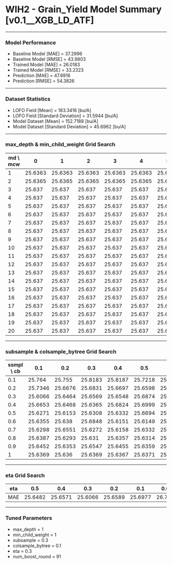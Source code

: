 # WIH2 - Grain_Yield Model Summary [v0.1__XGB_LD_ATF]

***

### Model Performance

- Baseline Model [MAE] = 37.2996
- Baseline Model [RMSE] = 43.9803
- Trained Model [MAE] = 26.0183
- Trained Model [RMSE] = 33.2323
- Prediction [MAE] = 47.6916
- Prediction [RMSE] = 54.3826
***

### Dataset Statistics

- LOFO Field [Mean] = 183.3416 [bu/A]
- LOFO Field [Standard Deviation] = 31.5944 [bu/A]
- Model Dataset [Mean] = 152.7188 [bu/A]
- Model Dataset [Standard Deviation] = 45.6962 [bu/A]
***

### max_depth & min_child_weight Grid Search

|   md \ mcw |       0 |       1 |       2 |       3 |       4 |       5 |       6 |       7 |       8 |       9 |      10 |      11 |      12 |      13 |      14 |      15 |      16 |      17 |      18 |      19 |      20 |
|------------|---------|---------|---------|---------|---------|---------|---------|---------|---------|---------|---------|---------|---------|---------|---------|---------|---------|---------|---------|---------|---------|
|          1 | 25.6363 | 25.6363 | 25.6363 | 25.6363 | 25.6363 | 25.6363 | 25.6363 | 25.6363 | 25.6363 | 25.6363 | 25.6363 | 25.6363 | 25.6363 | 25.6363 | 25.6363 | 25.6363 | 25.6363 | 25.6363 | 25.6363 | 25.6363 | 25.6363 |
|          2 | 25.6365 | 25.6365 | 25.6365 | 25.6365 | 25.6365 | 25.6365 | 25.6365 | 25.6365 | 25.6365 | 25.6365 | 25.6365 | 25.6365 | 25.6365 | 25.6365 | 25.6365 | 25.6365 | 25.6365 | 25.6365 | 25.6365 | 25.6365 | 25.6365 |
|          3 | 25.637  | 25.637  | 25.637  | 25.637  | 25.637  | 25.637  | 25.637  | 25.637  | 25.637  | 25.637  | 25.637  | 25.637  | 25.637  | 25.637  | 25.637  | 25.637  | 25.637  | 25.637  | 25.637  | 25.637  | 25.637  |
|          4 | 25.637  | 25.637  | 25.637  | 25.637  | 25.637  | 25.637  | 25.637  | 25.637  | 25.637  | 25.637  | 25.637  | 25.637  | 25.637  | 25.637  | 25.637  | 25.637  | 25.637  | 25.637  | 25.637  | 25.637  | 25.637  |
|          5 | 25.637  | 25.637  | 25.637  | 25.637  | 25.637  | 25.637  | 25.637  | 25.637  | 25.637  | 25.637  | 25.637  | 25.637  | 25.637  | 25.637  | 25.637  | 25.637  | 25.637  | 25.637  | 25.637  | 25.637  | 25.637  |
|          6 | 25.637  | 25.637  | 25.637  | 25.637  | 25.637  | 25.637  | 25.637  | 25.637  | 25.637  | 25.637  | 25.637  | 25.637  | 25.637  | 25.637  | 25.637  | 25.637  | 25.637  | 25.637  | 25.637  | 25.637  | 25.637  |
|          7 | 25.637  | 25.637  | 25.637  | 25.637  | 25.637  | 25.637  | 25.637  | 25.637  | 25.637  | 25.637  | 25.637  | 25.637  | 25.637  | 25.637  | 25.637  | 25.637  | 25.637  | 25.637  | 25.637  | 25.637  | 25.637  |
|          8 | 25.637  | 25.637  | 25.637  | 25.637  | 25.637  | 25.637  | 25.637  | 25.637  | 25.637  | 25.637  | 25.637  | 25.637  | 25.637  | 25.637  | 25.637  | 25.637  | 25.637  | 25.637  | 25.637  | 25.637  | 25.637  |
|          9 | 25.637  | 25.637  | 25.637  | 25.637  | 25.637  | 25.637  | 25.637  | 25.637  | 25.637  | 25.637  | 25.637  | 25.637  | 25.637  | 25.637  | 25.637  | 25.637  | 25.637  | 25.637  | 25.637  | 25.637  | 25.637  |
|         10 | 25.637  | 25.637  | 25.637  | 25.637  | 25.637  | 25.637  | 25.637  | 25.637  | 25.637  | 25.637  | 25.637  | 25.637  | 25.637  | 25.637  | 25.637  | 25.637  | 25.637  | 25.637  | 25.637  | 25.637  | 25.637  |
|         11 | 25.637  | 25.637  | 25.637  | 25.637  | 25.637  | 25.637  | 25.637  | 25.637  | 25.637  | 25.637  | 25.637  | 25.637  | 25.637  | 25.637  | 25.637  | 25.637  | 25.637  | 25.637  | 25.637  | 25.637  | 25.637  |
|         12 | 25.637  | 25.637  | 25.637  | 25.637  | 25.637  | 25.637  | 25.637  | 25.637  | 25.637  | 25.637  | 25.637  | 25.637  | 25.637  | 25.637  | 25.637  | 25.637  | 25.637  | 25.637  | 25.637  | 25.637  | 25.637  |
|         13 | 25.637  | 25.637  | 25.637  | 25.637  | 25.637  | 25.637  | 25.637  | 25.637  | 25.637  | 25.637  | 25.637  | 25.637  | 25.637  | 25.637  | 25.637  | 25.637  | 25.637  | 25.637  | 25.637  | 25.637  | 25.637  |
|         14 | 25.637  | 25.637  | 25.637  | 25.637  | 25.637  | 25.637  | 25.637  | 25.637  | 25.637  | 25.637  | 25.637  | 25.637  | 25.637  | 25.637  | 25.637  | 25.637  | 25.637  | 25.637  | 25.637  | 25.637  | 25.637  |
|         15 | 25.637  | 25.637  | 25.637  | 25.637  | 25.637  | 25.637  | 25.637  | 25.637  | 25.637  | 25.637  | 25.637  | 25.637  | 25.637  | 25.637  | 25.637  | 25.637  | 25.637  | 25.637  | 25.637  | 25.637  | 25.637  |
|         16 | 25.637  | 25.637  | 25.637  | 25.637  | 25.637  | 25.637  | 25.637  | 25.637  | 25.637  | 25.637  | 25.637  | 25.637  | 25.637  | 25.637  | 25.637  | 25.637  | 25.637  | 25.637  | 25.637  | 25.637  | 25.637  |
|         17 | 25.637  | 25.637  | 25.637  | 25.637  | 25.637  | 25.637  | 25.637  | 25.637  | 25.637  | 25.637  | 25.637  | 25.637  | 25.637  | 25.637  | 25.637  | 25.637  | 25.637  | 25.637  | 25.637  | 25.637  | 25.637  |
|         18 | 25.637  | 25.637  | 25.637  | 25.637  | 25.637  | 25.637  | 25.637  | 25.637  | 25.637  | 25.637  | 25.637  | 25.637  | 25.637  | 25.637  | 25.637  | 25.637  | 25.637  | 25.637  | 25.637  | 25.637  | 25.637  |
|         19 | 25.637  | 25.637  | 25.637  | 25.637  | 25.637  | 25.637  | 25.637  | 25.637  | 25.637  | 25.637  | 25.637  | 25.637  | 25.637  | 25.637  | 25.637  | 25.637  | 25.637  | 25.637  | 25.637  | 25.637  | 25.637  |
|         20 | 25.637  | 25.637  | 25.637  | 25.637  | 25.637  | 25.637  | 25.637  | 25.637  | 25.637  | 25.637  | 25.637  | 25.637  | 25.637  | 25.637  | 25.637  | 25.637  | 25.637  | 25.637  | 25.637  | 25.637  | 25.637  |

***

### subsample & colsample_bytree Grid Search

|   ssmpl \ cb |     0.1 |     0.2 |     0.3 |     0.4 |     0.5 |     0.6 |     0.7 |     0.8 |     0.9 |     1.0 |
|--------------|---------|---------|---------|---------|---------|---------|---------|---------|---------|---------|
|          0.1 | 25.764  | 25.755  | 25.8183 | 25.8187 | 25.7218 | 25.7622 | 25.7143 | 25.7775 | 25.7643 | 25.7581 |
|          0.2 | 25.7346 | 25.6676 | 25.6831 | 25.6697 | 25.6598 | 25.6344 | 25.6245 | 25.646  | 25.6404 | 25.6443 |
|          0.3 | 25.6066 | 25.6464 | 25.6569 | 25.6548 | 25.6874 | 25.65   | 25.6493 | 25.6484 | 25.6921 | 25.6571 |
|          0.4 | 25.6653 | 25.6468 | 25.6365 | 25.6824 | 25.6999 | 25.6675 | 25.6868 | 25.6657 | 25.6686 | 25.6611 |
|          0.5 | 25.6271 | 25.6153 | 25.6308 | 25.6332 | 25.6694 | 25.6206 | 25.6673 | 25.6807 | 25.666  | 25.6776 |
|          0.6 | 25.6355 | 25.638  | 25.6848 | 25.6151 | 25.6149 | 25.6323 | 25.6316 | 25.685  | 25.6836 | 25.6247 |
|          0.7 | 25.6298 | 25.6551 | 25.6272 | 25.6158 | 25.6332 | 25.6287 | 25.6229 | 25.6262 | 25.6418 | 25.6217 |
|          0.8 | 25.6387 | 25.6293 | 25.631  | 25.6357 | 25.6314 | 25.6435 | 25.6352 | 25.6287 | 25.6277 | 25.6354 |
|          0.9 | 25.6452 | 25.6353 | 25.6547 | 25.6455 | 25.6359 | 25.6474 | 25.6432 | 25.6312 | 25.6332 | 25.6438 |
|          1   | 25.6369 | 25.636  | 25.6369 | 25.6367 | 25.6371 | 25.6375 | 25.6398 | 25.6371 | 25.6415 | 25.6363 |

***

### eta Grid Search

| eta   |     0.5 |     0.4 |     0.3 |     0.2 |     0.1 |    0.01 |   0.001 |
|-------|---------|---------|---------|---------|---------|---------|---------|
| MAE   | 25.6482 | 25.6571 | 25.6066 | 25.6589 | 25.6977 | 26.7074 | 60.6418 |

***

### Tuned Parameters

- max_depth = 1
- min_child_weight = 1
- subsample = 0.3
- colsample_bytree = 0.1
- eta = 0.3
- num_boost_round = 91
